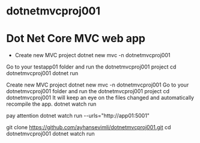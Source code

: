 # dotnetmvcproj001
# Dot Net Core MVC web app

* Create new MVC project
dotnet new mvc -n dotnetmvcproj001

Go to your testapp01 folder and run the dotnetmvcproj001 project
cd dotnetmvcproj001
dotnet run

Create new MVC project
dotnet new mvc -n dotnetmvcproj001
Go to your dotnetmvcproj001 folder and run the dotnetmvcproj001 project
cd dotnetmvcproj001
It will keep an eye on the files changed and automatically recompile the app.
dotnet watch run

pay attention
dotnet watch run --urls="http://app01:5001"


git clone https://github.com/ayhansevimli/dotnetmvcproj001.git
cd dotnetmvcproj001
dotnet watch run

